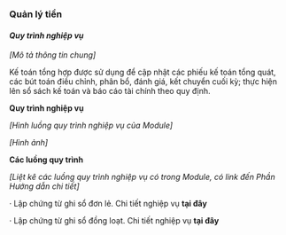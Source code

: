 ### **Quản lý tiền**

#### *Quy trình nghiệp vụ*

*[Mô tả thông tin chung]*

Kế toán tổng hợp được sử dụng để cập nhật các phiếu kế toán tổng quát, các bút toán điều chỉnh, phân bổ, đánh giá, kết chuyển cuối kỳ; thực hiện lên sổ sách kế toán và báo cáo tài chính theo quy định.

**Quy trình nghiệp vụ**

*[Hình luồng quy trình nghiệp vụ của Module]*

*[Hình ảnh]*

**Các luồng quy trình**

*[Liệt kê các luồng quy trình nghiệp vụ có trong Module, có link đến Phần Hướng dẫn chi tiết]*

·     Lập chứng từ ghi sổ đơn lẻ. Chi tiết nghiệp vụ **tại đây**

·     Lập chứng từ ghi sổ đồng loạt. Chi tiết nghiệp vụ **tại đây**

